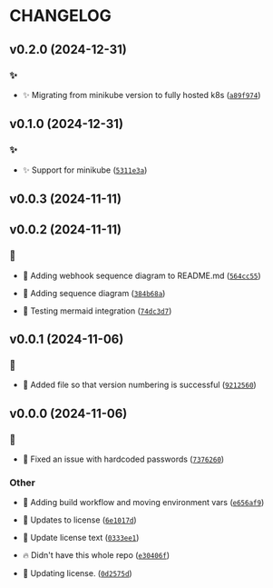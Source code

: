 # CHANGELOG

## v0.2.0 (2024-12-31)

### :sparkles:

* :sparkles: Migrating from minikube version to fully hosted k8s ([`a89f974`](https://github.com/Westfall-io/windstorm-mage/commit/a89f9744563c9b1f2ba18ae165247fb7243f7b31))

## v0.1.0 (2024-12-31)

### :sparkles:

* :sparkles: Support for minikube ([`5311e3a`](https://github.com/Westfall-io/windstorm-mage/commit/5311e3a945339c5755cf2032acda0497b61490f7))

## v0.0.3 (2024-11-11)

## v0.0.2 (2024-11-11)

### :memo:

* :memo: Adding webhook sequence diagram to README.md ([`564cc55`](https://github.com/Westfall-io/windstorm-mage/commit/564cc556767536ffd0415bb72bbf94af73ddd8c2))

* :memo: Adding sequence diagram ([`384b68a`](https://github.com/Westfall-io/windstorm-mage/commit/384b68a750a60a3565d73a9b1b4828ac5514ee80))

* :memo: Testing mermaid integration ([`74dc3d7`](https://github.com/Westfall-io/windstorm-mage/commit/74dc3d7d75c1525032af8df72ba376783fca8784))

## v0.0.1 (2024-11-06)

### :bug:

* :bug: Added file so that version numbering is successful ([`9212560`](https://github.com/Westfall-io/windstorm-mage/commit/9212560dbaacedc2545f97c663bedbe4e78f368c))

## v0.0.0 (2024-11-06)

### :bug:

* :bug: Fixed an issue with hardcoded passwords ([`7376260`](https://github.com/Westfall-io/windstorm-mage/commit/73762609edf51d3232b5f9ed3c16571cd18360e1))

### Other

* :art: Adding build workflow and moving environment vars ([`e656af9`](https://github.com/Westfall-io/windstorm-mage/commit/e656af949bfcfba9a92e0a2cc977a726b2d6ca43))

* :page_facing_up: Updates to license ([`6e1017d`](https://github.com/Westfall-io/windstorm-mage/commit/6e1017ddac30354469afdb75673d5b65554c3e1e))

* :page_facing_up: Update license text ([`0333ee1`](https://github.com/Westfall-io/windstorm-mage/commit/0333ee104f8b3fa4726b4c83262f92630502c8a7))

* :fire: Didn&#39;t have this whole repo ([`e30406f`](https://github.com/Westfall-io/windstorm-mage/commit/e30406fd9d40e8d2d13568bfb9f8f91ae95546be))

* :page_facing_up: Updating license. ([`0d2575d`](https://github.com/Westfall-io/windstorm-mage/commit/0d2575d21f391147b4821768f46ad4d91682863b))
